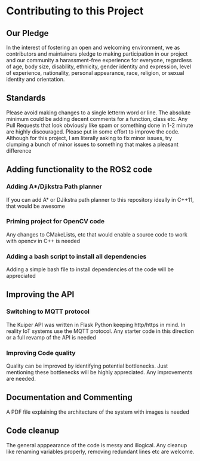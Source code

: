 # Contributing to this Project
## Our Pledge

In the interest of fostering an open and welcoming environment, we as contributors and maintainers pledge to making participation in our project and our community a harassment-free experience for everyone, regardless of age, body size, disability, ethnicity, gender identity and expression, level of experience, nationality, personal appearance, race, religion, or sexual identity and orientation.

## Standards

Please avoid making changes to a single letterm word or line.
The absolute minimum could be adding decent comments for a function, class etc. Any Pull Requests that look obviously like spam or something done in 1-2 minute are 
highly discouraged. Please put in some effort to improve the code. Although for this project, I am literally asking to fix minor issues, try clumping a bunch of minor
issues to something that makes a pleasant difference

## Adding functionality to the ROS2 code
### Adding A*/Djikstra Path planner
If you can add A* or DJikstra path planner to this repository ideally in C++11, that would be awesome

### Priming project for OpenCV code

Any changes to CMakeLists, etc that would enable a source code to work with opencv in C++ is needed

### Adding a bash script to install all dependencies

Adding a simple bash file to install dependencies of the code will be appreciated

## Improving the API

### Switching to MQTT protocol

The Kuiper API was written in Flask Python keeping http/https in mind. In reality IoT systems use the MQTT protocol. 
Any starter code in this direction or a full revamp of the API is needed

### Improving Code quality

Quality can be improved by identifying potential bottlenecks. Just mentioning these bottlenecks will be highly appreciated. Any improvements are needed.

## Documentation and Commenting

A PDF file explaining the architecture of the system with images is needed

## Code cleanup

The general apppearance of the code is messy and illogical. Any cleanup like renaming variables properly, removing redundant lines etc are welcome.

